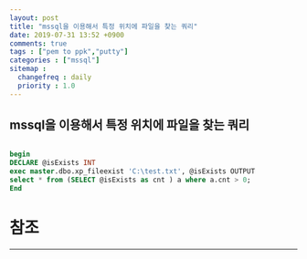 ```yaml
---
layout: post
title: "mssql을 이용해서 특정 위치에 파일을 찾는 쿼리"
date: 2019-07-31 13:52 +0900
comments: true
tags : ["pem to ppk","putty"]
categories : ["mssql"]
sitemap :
  changefreq : daily
  priority : 1.0
---
```

 
## mssql을 이용해서 특정 위치에 파일을 찾는 쿼리

```sql

begin
DECLARE @isExists INT
exec master.dbo.xp_fileexist 'C:\test.txt', @isExists OUTPUT
select * from (SELECT @isExists as cnt ) a where a.cnt > 0;
End


```


# 참조
-----


